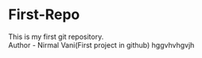 # First-Repo
This is my first git repository.
<br>
Author - Nirmal Vani(First project in github)
hggvhvhgvjh
